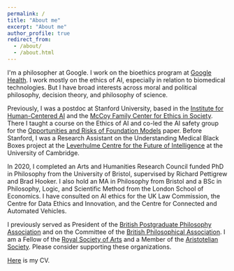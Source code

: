 ```yaml
---
permalink: /
title: "About me"
excerpt: "About me"
author_profile: true
redirect_from: 
  - /about/
  - /about.html
---
```


I'm a philosopher at Google. I work on the bioethics program at [Google Health](https://health.google/). I work mostly on the ethics of AI, especially in relation to biomedical technologies. But I have broad interests across moral and political philosophy, decision theory, and philosophy of science. 

Previously, I was a postdoc at Stanford University, based in the [Institute for Human-Centered AI](https://hai.stanford.edu/) and the [McCoy Family Center for Ethics in Society](https://ethicsinsociety.stanford.edu/). There I taught a course on the Ethics of AI and co-led the AI safety group for the [Opportunities and Risks of Foundation Models](https://arxiv.org/abs/2108.07258) paper. Before Stanford, I was a Research Assistant on the Understanding Medical Black Boxes project at the [Leverhulme Centre for the Future of Intelligence](http://lcfi.ac.uk/) at the University of Cambridge. 

In 2020, I completed an Arts and Humanities Research Council funded PhD in Philosophy from the University of Bristol, supervised by Richard Pettigrew and Brad Hooker. I also hold an MA in Philosophy from Bristol and a BSc in Philosophy, Logic, and Scientific Method from the London School of Economics. I have consulted on AI ethics for the UK Law Commission, the Centre for Data Ethics and Innovation, and the Centre for Connected and Automated Vehicles. 

I previously served as President of the [British Postgraduate Philosophy Association](https://bippa.uk/) and on the Committee of the [British Philosophical Association](https://bpa.ac.uk/). I am a Fellow of the [Royal Society of Arts](https://www.thersa.org/) and a Member of the [Aristotelian Society](https://www.aristoteliansociety.org.uk/). Please consider supporting these organizations.

[Here](https://geoffkeeling.github.io/files/CV.pdf) is my CV.
